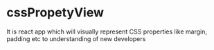 # cssPropetyView
It is react app which will visually represent CSS properties like margin, padding etc to understanding of new developers
